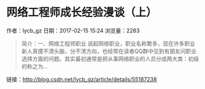 # 网络工程师成长经验漫谈（上）
作者：lycb_gz
日期：2017-02-15 15:24
浏览量：2283
> 简介：一、网络工程师职业 说起网络职业，职业名称繁多，现在许多职业新人真摸不清头脑，分不清方向，也经常在读者QQ群中见到有朋友问职业选择方面的问题。其实最初通常是把从事网络职业的人员分成两大类：初级的称之为...

 链接：http://blog.csdn.net/lycb_gz/article/details/55187238
